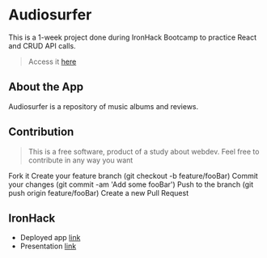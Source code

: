 # Audiosurfer
This is a 1-week project done during IronHack Bootcamp to practice React and CRUD API calls.

>Access it [here](https://fitz552.github.io/wizard-shooter/)

## About the App
Audiosurfer is a repository of music albums and reviews.

## Contribution


>This is a free software, product of a study about webdev. Feel free to contribute in any way you want

Fork it
Create your feature branch (git checkout -b feature/fooBar)
Commit your changes (git commit -am 'Add some fooBar')
Push to the branch (git push origin feature/fooBar)
Create a new Pull Request

## IronHack

- Deployed app [link](https://fitz552.github.io/wizard-shooter/)
- Presentation [link](https://docs.google.com/presentation/d/1f6KZOAQbaHc2opn7Utvzz10aALow47Y_48NhELgFjEY/edit?usp=sharing)
